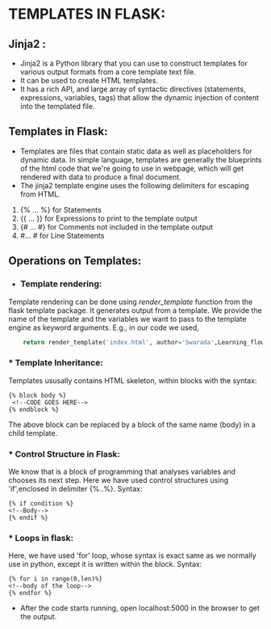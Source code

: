 # TEMPLATES IN FLASK:

## Jinja2 :
* Jinja2 is a Python library that you can use to construct templates for various output formats from a core template text file. 
* It can be used to create HTML templates. 
* It has a rich API, and large array of syntactic directives (statements, expressions, variables, tags) that allow the dynamic injection of content into the templated file.

## Templates in Flask:
* Templates are files that contain static data as well as placeholders for dynamic data. In simple language, templates are generally the blueprints of the html code that we're going to use in webpage, which will get rendered with data to produce a final document.
* The jinja2 template engine uses the following delimiters for escaping from HTML.

1. {% ... %} for Statements
2. {{ ... }} for Expressions to print to the template output
3. {# ... #} for Comments not included in the template output
4. #... # for Line Statements

## Operations on Templates:

* ### Template rendering:
Template rendering can be done using 
*render_template* function from the flask template package. It generates output from a template. We provide the name of the template and the variables we want to pass to the template engine as keyword arguments.
E.g., in our code we used,
```python
	return render_template('index.html', author='Swarada',Learning_flow= Learning_flow)
```

### * Template Inheritance:
Templates ususally contains HTML skeleton, within blocks with the syntax:
```flask
{% block body %}
 <!--CODE GOES HERE-->
{% endblock %}
```
The above block can be replaced by a block of the same name (body) in a child template. 

### * Control Structure in Flask:
We know that is a block of programming that analyses variables and chooses its next step. Here we have used control structures using 'if',enclosed in delimiter {%..%}. Syntax: 
```flask
{% if condition %}
<!--Body-->
{% endif %}
```

### * Loops in flask:
Here, we have used 'for' loop, whose syntax is exact same as we normally use in python, except it is written within the block. Syntax:
```flask
{% for i in range(0,len)%}
<!--body of the loop-->
{% endfor %}
```
* After the code starts running, open localhost:5000 in the browser to get the output.
